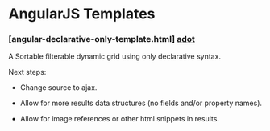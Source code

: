# AngularJS Templates #

### [angular-declarative-only-template.html] [adot] ###

A Sortable filterable dynamic grid using only declarative syntax.

Next steps:

*   Change source to ajax.

*   Allow for more results data structures (no fields and/or property names).

*   Allow for image references or other html snippets in results.

[adot]:angular-declarative-only-template.html "Sortable and filterable dynamic grid using only declarative syntax"